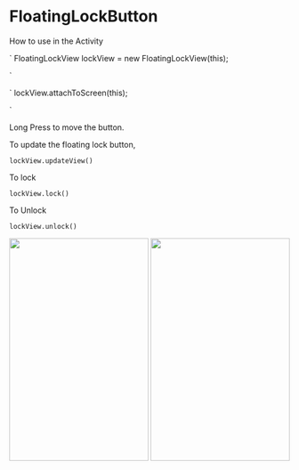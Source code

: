 # FloatingLockButton

How to use in the Activity

` FloatingLockView lockView = new FloatingLockView(this);
        
`


`  lockView.attachToScreen(this);
        
`


Long Press to move the button.

To update the floating lock button,


`lockView.updateView()`

To lock


`lockView.lock()`

To Unlock


`lockView.unlock()`

<img src="https://github.com/nileshpawate/FloatingLockButton/blob/master/demo/unlock_1.png" data-canonical-src="https://github.com/nileshpawate/FloatingLockButton/blob/master/demo/unlock_1.png" width="250" height="400" />

<img src="https://github.com/nileshpawate/FloatingLockButton/blob/master/demo/lock_1.png" data-canonical-src="https://github.com/nileshpawate/FloatingLockButton/blob/master/demo/lock_1.png" width="250" height="400" />
 
